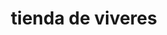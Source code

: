 ---
title: "tienda de viveres"
url: /vereda-nueve-pilas-umbita/tienda-de-viveres/
shop: Allgemein
---